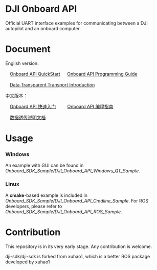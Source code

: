 DJI Onboard API
========================

Official UART interface examples for communicating between a DJI autopilot and an onboard computer.

Document
============

English version:

　[Onboard API QuickStart](Onboard_API_Doc/en/Onboard_API_QuickStart.md)
　
  [Onboard API Programming Guide](Onboard_API_Doc/en/Onboard_API_ProgrammingGuide.md)

　[Data Transparent Transport Introduction](Onboard_API_Doc/en/Data_Transparent_Transport_Introduction.md)
　

中文版本：

　[Onboard API 快速入门](Onboard_API_Doc/cn/Onboard_API_快速入门.md)
　
　[Onboard API 编程指南](Onboard_API_Doc/cn/Onboard_API_编程指南.md)

　[数据透传说明文档](Onboard_API_Doc/cn/数据透传说明文档.md)

Usage
=========
### Windows ###

An example with GUI can be found in *Onboard_SDK_Sample/DJI_Onboard_API_Windows_QT_Sample*.

### Linux ###

A **cmake**-based example is included in *Onboard_SDK_Sample/DJI_Onboard_API_Cmdline_Sample*. For ROS developers, please refer to *Onboard_SDK_Sample/DJI_Onboard_API_ROS_Sample*.

Contribution
=========
This repository is in its very early stage. Any contribution is welcome.


dji-sdk/dji-sdk is forked from xuhao1, which is a better ROS package developed by xuhao1
